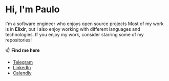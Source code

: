 # Hi, I'm Paulo

I'm a software engineer who enjoys open source projects
Most of my work is in **Elixir**, but I also enjoy working with different languages and technologies.
If you enjoy my work, consider starring some of my repositories!

📫 **Find me here**

- [Telegram](https://t.me/phcurado)
- [LinkedIn](https://www.linkedin.com/in/paulo-curado-7b46246b)
- [Calendly](https://calendly.com/phcurado/60min)
